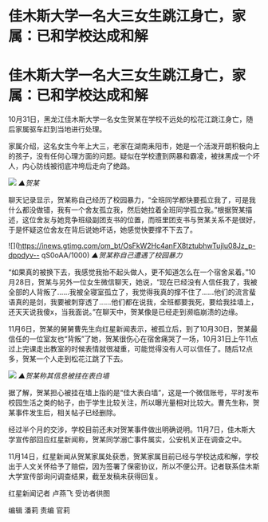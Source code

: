 # 佳木斯大学一名大三女生跳江身亡，家属：已和学校达成和解

# 佳木斯大学一名大三女生跳江身亡，家属：已和学校达成和解

10月31日，黑龙江佳木斯大学一名女生贺某在学校不远处的松花江跳江身亡，随后家属驱车赶到当地进行处理。

家属介绍，这名女生今年上大三，老家在湖南耒阳市，她是一个活泼开朗积极向上的孩子，没有任何心理方面的问题。疑似在学校遭到网暴和霸凌，被抹黑成一个坏人，内心防线被彻底冲垮后走向了绝路。

![](https://inews.gtimg.com/om_bt/OHabOVgn5K3tqN5SJLoNnTHiW9smwLUAd4VTYjXOGVwmsAA/1000)
_▲贺某_

聊天记录显示，贺某称自己经历了校园暴力，“全班同学都快要孤立我了，可是我什么都没做错，我有一个舍友孤立我，然后她拉着全班同学孤立我。”根据贺某描述，这位舍友与她竞争班级副团支书的位置，而班里团支书与贺某关系不是很好，于是怀疑这位舍友在背后说她坏话，她感觉快要撑不下去了。

![](https://inews.gtimg.com/om_bt/OsFkW2Hc4anFX8tztubhwTujIu08Jz_p-dppdyv--
qS0oAA/1000) _▲贺某称自己遭遇了校园暴力_

“如果真的被换下去，我感觉我抬不起头做人，更不知道怎么在一个宿舍呆着。”10月28日，贺某与另外一位女生微信聊天，她说，“现在已经没有人信任我了，我被全部的人背叛了……我被全寝室孤立了，我觉得我真的撑不住了……他们的流言蜚语真的是剑，我要被刺穿透了……他们都在说我，全班都要我死，要给我挂墙上，还天天说我傻x，当我面说。”在聊天中，贺某像是已经走到濒临崩溃的边缘。

11月6日，贺某的舅舅曹先生向红星新闻表示，被孤立后，到了10月30日，贺某最信任的一位室友也“背叛”了她，贺某很伤心在宿舍痛哭了一场，10月31日上午11点过上完课走出教室的时候表情就很凝重，可能觉得没有人可以信任了。随后12点多，贺某一个人走到松花江跳了下去。

![](https://inews.gtimg.com/om_bt/OYg8CQUuX95SMtC0A8Xu5q8YiJSOcSvyiRKXSh5wik7ccAA/1000)
_▲贺某称其信息被挂在表白墙_

据了解，贺某担心被挂在墙上指的是“佳大表白墙”，这是一个微信账号，平时发布校园生活之类的帖子，由于学生比较关注，所以曝光量相对比较大。曹先生称，贺某事件发生后，相关帖子已经删除。

经过半个月的交涉，学校目前还未对贺某事件做出明确说明。11月7日，佳木斯大学宣传部回应红星新闻称，贺某同学溺亡事件属实，公安机关正在调查之中。

11月14日，红星新闻从贺某家属处获悉，贺某家属目前已经与学校达成和解，学校出于人文关怀给予了赔偿，因为签署了保密协议，所以不便公开。记者联系佳木斯大学宣传部询问调查结果，截至发稿未获得回复。

红星新闻记者 卢燕飞 受访者供图

编辑 潘莉 责编 官莉

